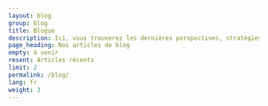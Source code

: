```yaml
---
layout: blog
group: blog
title: Blogue
description: Ici, vous trouverez les dernières perspectives, stratégies et conseils de notre équipe de consultants.
page_heading: Nos articles de blog
empty: à venir
resent: Articles récents
limit: 2
permalink: /blog/
lang: fr
weight: 3
---
```

